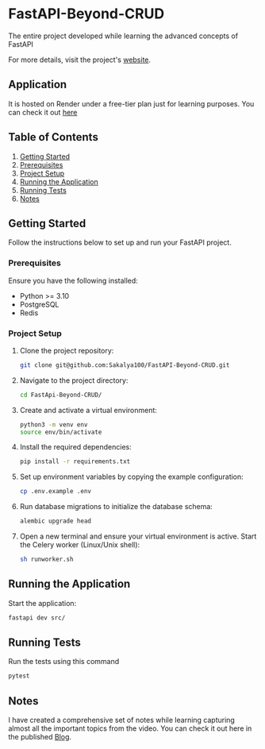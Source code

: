 # FastAPI-Beyond-CRUD
The entire project developed while learning the advanced concepts of FastAPI

For more details, visit the project's [website](https://jod35.github.io/fastapi-beyond-crud-docs/site/).


## Application

It is hosted on Render under a free-tier plan just for learning purposes. You can check it out [here](https://bookly-api-5aos.onrender.com/docs#/)
## Table of Contents

1. [Getting Started](#getting-started)
2. [Prerequisites](#prerequisites)
3. [Project Setup](#project-setup)
4. [Running the Application](#running-the-application)
5. [Running Tests](#running-tests)
6. [Notes](#Notes)

## Getting Started
Follow the instructions below to set up and run your FastAPI project.

### Prerequisites
Ensure you have the following installed:

- Python >= 3.10
- PostgreSQL
- Redis

### Project Setup
1. Clone the project repository:
    ```bash
    git clone git@github.com:Sakalya100/FastAPI-Beyond-CRUD.git
    ```
   
2. Navigate to the project directory:
    ```bash
    cd FastApi-Beyond-CRUD/
    ```

3. Create and activate a virtual environment:
    ```bash
    python3 -m venv env
    source env/bin/activate
    ```

4. Install the required dependencies:
    ```bash
    pip install -r requirements.txt
    ```

5. Set up environment variables by copying the example configuration:
    ```bash
    cp .env.example .env
    ```

6. Run database migrations to initialize the database schema:
    ```bash
    alembic upgrade head
    ```

7. Open a new terminal and ensure your virtual environment is active. Start the Celery worker (Linux/Unix shell):
    ```bash
    sh runworker.sh
    ```

## Running the Application
Start the application:

```bash
fastapi dev src/
```

## Running Tests
Run the tests using this command
```bash
pytest
```

## Notes
I have created a comprehensive set of notes while learning capturing almost all the important topics from the video. You can check it out here in the published [Blog](https://www.notion.so/neuralnomad/Advanced-FastAPI-Tutorial-11a60f647adc80fb996aef517211dc77).

